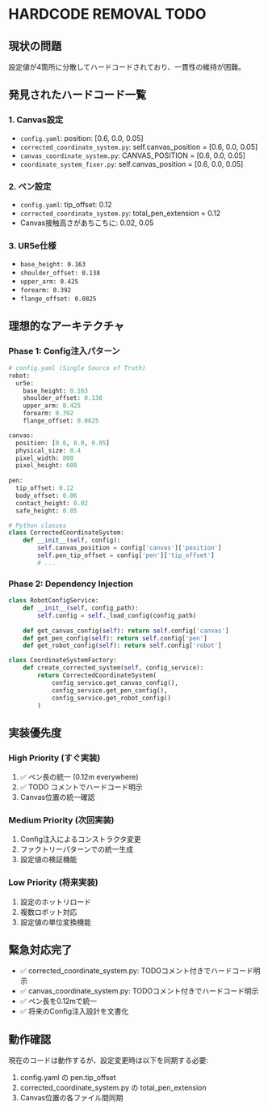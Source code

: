 # HARDCODE REMOVAL TODO

## 現状の問題
設定値が4箇所に分散してハードコードされており、一貫性の維持が困難。

## 発見されたハードコード一覧

### 1. Canvas設定
- `config.yaml`: position: [0.6, 0.0, 0.05]
- `corrected_coordinate_system.py`: self.canvas_position = [0.6, 0.0, 0.05]
- `canvas_coordinate_system.py`: CANVAS_POSITION = [0.6, 0.0, 0.05]
- `coordinate_system_fixer.py`: self.canvas_position = [0.6, 0.0, 0.05]

### 2. ペン設定
- `config.yaml`: tip_offset: 0.12
- `corrected_coordinate_system.py`: total_pen_extension = 0.12
- Canvas接触高さがあちこちに: 0.02, 0.05

### 3. UR5e仕様
- `base_height: 0.163`
- `shoulder_offset: 0.138`
- `upper_arm: 0.425`
- `forearm: 0.392`
- `flange_offset: 0.0825`

## 理想的なアーキテクチャ

### Phase 1: Config注入パターン
```python
# config.yaml (Single Source of Truth)
robot:
  ur5e:
    base_height: 0.163
    shoulder_offset: 0.138
    upper_arm: 0.425
    forearm: 0.392
    flange_offset: 0.0825

canvas:
  position: [0.6, 0.0, 0.05]
  physical_size: 0.4
  pixel_width: 800
  pixel_height: 600
  
pen:
  tip_offset: 0.12
  body_offset: 0.06
  contact_height: 0.02
  safe_height: 0.05

# Python classes
class CorrectedCoordinateSystem:
    def __init__(self, config):
        self.canvas_position = config['canvas']['position']
        self.pen_tip_offset = config['pen']['tip_offset']
        # ...
```

### Phase 2: Dependency Injection
```python
class RobotConfigService:
    def __init__(self, config_path):
        self.config = self._load_config(config_path)
    
    def get_canvas_config(self): return self.config['canvas']
    def get_pen_config(self): return self.config['pen']
    def get_robot_config(self): return self.config['robot']

class CoordinateSystemFactory:
    def create_corrected_system(self, config_service):
        return CorrectedCoordinateSystem(
            config_service.get_canvas_config(),
            config_service.get_pen_config(),
            config_service.get_robot_config()
        )
```

## 実装優先度

### High Priority (すぐ実装)
1. ✅ ペン長の統一 (0.12m everywhere)
2. ✅ TODO コメントでハードコード明示
3. Canvas位置の統一確認

### Medium Priority (次回実装)
1. Config注入によるコンストラクタ変更
2. ファクトリーパターンでの統一生成
3. 設定値の検証機能

### Low Priority (将来実装)
1. 設定のホットリロード
2. 複数ロボット対応
3. 設定値の単位変換機能

## 緊急対応完了
- ✅ corrected_coordinate_system.py: TODOコメント付きでハードコード明示
- ✅ canvas_coordinate_system.py: TODOコメント付きでハードコード明示  
- ✅ ペン長を0.12mで統一
- ✅ 将来のConfig注入設計を文書化

## 動作確認
現在のコードは動作するが、設定変更時は以下を同期する必要:
1. config.yaml の pen.tip_offset
2. corrected_coordinate_system.py の total_pen_extension  
3. Canvas位置の各ファイル間同期